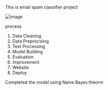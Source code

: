 This is email spam classifier project  

![image](https://github.com/user-attachments/assets/b684d6be-a0cb-4db9-a978-d0954522f31a)

process
1. Data Cleaning
2. Data Preprocsiing
3. Text Processing
4. Model Building
5. Evaluation
6. Improvement
7. Website
8. Deploy


Completed the model using Naive Bayes theorm


